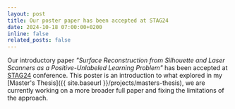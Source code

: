```yaml
---
layout: post
title: Our poster paper has been accepted at STAG24
date: 2024-10-18 07:00:00+0200
inline: false
related_posts: false
---
```


Our introductory paper _"Surface Reconstruction from Silhouette and Laser Scanners as a Positive-Unlabeled Learning Problem"_ has been accepted at [STAG24](https://www.stag-conference.org/2024/) conference.
This poster is an introduction to what explored in my [Master's Thesis]({{ site.baseurl }}/projects/masters-thesis), we are currently working on a more broader full paper and fixing the limitations of the approach.
